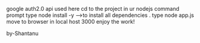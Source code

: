 google auth2.0 api used here
cd to the project in ur nodejs command prompt
type node install -y -->to install all dependencies .
type node app.js
move to browser in local host 3000
enjoy the work!

by-Shantanu 
